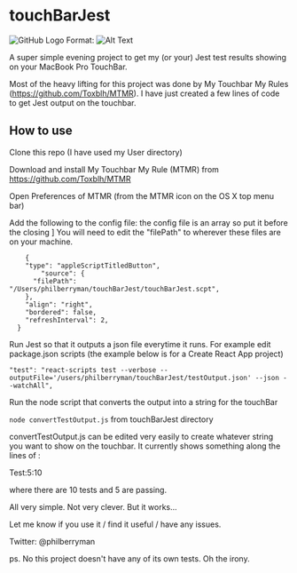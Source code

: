 # touchBarJest

![GitHub Logo](https://github.com/philberryman/touchBarJest/images/touchBar.png)
Format: ![Alt Text](url)

A super simple evening project to get my (or your) Jest test results showing on your MacBook Pro TouchBar.

Most of the heavy lifting for this project was done by My Touchbar My Rules (https://github.com/Toxblh/MTMR). I have just created a few lines of code to get Jest output on the touchbar.

## How to use

Clone this repo (I have used my User directory)

Download and install My Touchbar My Rule (MTMR) from https://github.com/Toxblh/MTMR

Open Preferences of MTMR (from the MTMR icon on the OS X top menu bar)

Add the following to the config file: the config file is an array so put it before the closing ]
You will need to edit the "filePath" to wherever these files are on your machine.

```,
    {
    "type": "appleScriptTitledButton",
        "source": {
      "filePath": "/Users/philberryman/touchBarJest/touchBarJest.scpt",
    },
    "align": "right",
    "bordered": false,
    "refreshInterval": 2,
  }
```

Run Jest so that it outputs a json file everytime it runs.
For example edit package.json  scripts (the example below is for a Create React App project)

```"test": "react-scripts test --verbose --outputFile='/users/philberryman/touchBarJest/testOutput.json' --json --watchAll",```

Run the node script that converts the output into a string for the touchBar

```node convertTestOutput.js``` from touchBarJest directory

convertTestOutput.js can be edited very easily to create whatever string you want to show on the touchbar. It currently shows something along the lines of :

Test:5:10

where there are 10 tests and 5 are passing.

All very simple. Not very clever. But it works...

Let me know if you use it / find it useful / have any issues. 

Twitter: @philberryman

ps. No this project doesn't have any of its own tests. Oh the irony. 


